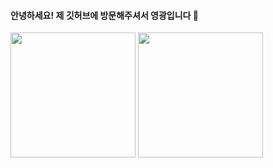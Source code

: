 #### 안녕하세요! 제 깃허브에 방문해주셔서 영광입니다 👋

<img src="https://user-images.githubusercontent.com/53461080/100521872-d07e2100-31e9-11eb-922e-673d5cc2325f.jpg" onclick="window.open('https://www.youtube.com/watch?v=UOxkGD8qRB4', '_blank')" width="200px"> <img src="https://user-images.githubusercontent.com/53461080/100521834-7715f200-31e9-11eb-9772-d21c8e856065.jpg" onclick="window.open('https://www.youtube.com/watch?v=RkID8_gnTxw', '_blank')" width="200px">


<!--
**mjkim0206/mjkim0206** is a ✨ _special_ ✨ repository because its `README.md` (this file) appears on your GitHub profile.

Here are some ideas to get you started:

- 🔭 I’m currently working on ...
- 🌱 I’m currently learning ...
- 👯 I’m looking to collaborate on ...
- 🤔 I’m looking for help with ...
- 💬 Ask me about ...
- 📫 How to reach me: ...
- 😄 Pronouns: ...
- ⚡ Fun fact: ...
-->
